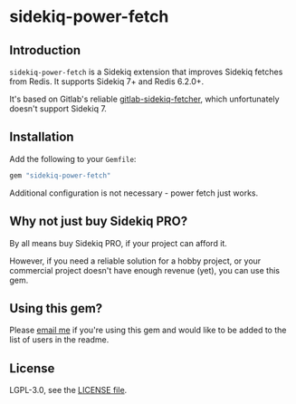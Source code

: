 sidekiq-power-fetch
===================

## Introduction

`sidekiq-power-fetch` is a Sidekiq extension that improves Sidekiq fetches from
Redis. It supports Sidekiq 7+ and Redis 6.2.0+.

It's based on Gitlab's reliable
[gitlab-sidekiq-fetcher](https://rubygems.org/gems/gitlab-sidekiq-fetcher),
which unfortunately doesn't support Sidekiq 7.

## Installation

Add the following to your `Gemfile`:

```ruby
gem "sidekiq-power-fetch"
```

Additional configuration is not necessary - power fetch just works.

## Why not just buy Sidekiq PRO?

By all means buy Sidekiq PRO, if your project can afford it.

However, if you need a reliable solution for a hobby project, or your
commercial project doesn't have enough revenue (yet), you can use this gem.

## Using this gem?

Please [email me](mailto:sidekiq-power-fetch@brunosutic.com) if you're using
this gem and would like to be added to the list of users in the readme.

## License

LGPL-3.0, see the [LICENSE file](LICENSE).
